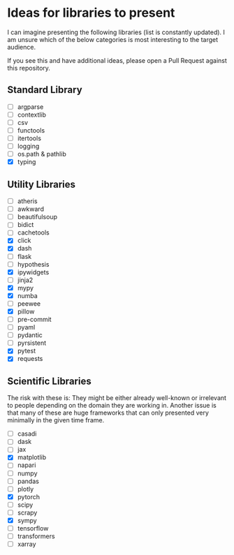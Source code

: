 # Ideas for libraries to present

I can imagine presenting the following libraries (list is constantly updated).
I am unsure which of the below categories is most interesting to the target
audience.

If you see this and have additional ideas, please open a Pull Request against
this repository.

## Standard Library

* [ ] argparse
* [ ] contextlib
* [ ] csv
* [ ] functools
* [ ] itertools
* [ ] logging
* [ ] os.path & pathlib
* [x] typing

## Utility Libraries

* [ ] atheris
* [ ] awkward
* [ ] beautifulsoup
* [ ] bidict
* [ ] cachetools
* [x] click
* [x] dash
* [ ] flask
* [ ] hypothesis
* [x] ipywidgets
* [ ] jinja2
* [x] mypy
* [x] numba
* [ ] peewee
* [x] pillow
* [ ] pre-commit
* [ ] pyaml
* [ ] pydantic
* [ ] pyrsistent
* [x] pytest
* [x] requests

## Scientific Libraries

The risk with these is: They might be either already well-known or irrelevant to people depending on the domain they are working in. Another issue is that many of these are huge frameworks that can only presented very minimally in the given time frame.

* [ ] casadi
* [ ] dask
* [ ] jax
* [x] matplotlib
* [ ] napari
* [ ] numpy
* [ ] pandas
* [ ] plotly
* [x] pytorch
* [ ] scipy
* [ ] scrapy
* [x] sympy
* [ ] tensorflow
* [ ] transformers
* [ ] xarray
